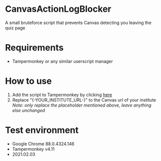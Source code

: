 # CanvasActionLogBlocker
  A small bruteforce script that prevents Canvas detecting you leaving the quiz page

# Requirements
  - Tampermonkey or any similar userscript manager

# How to use
  1. Add the script to Tampermonkey by clicking [here](https://github.com/drieda/CanvasActionLogBlocker/raw/main/CanvasLogBlocker.user.js)
  2. Replace "{-YOUR_INSTITUTE_URL-}" to the Canvas url of your institute
      *Note: only replace the placeholder mentioned above, leave anything else unchanged*

# Test environment
  - Google Chrome 88.0.4324.146
  - Tampermonkey v4.11
  - 2021.02.03
